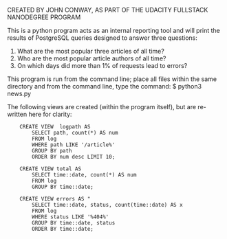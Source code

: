 CREATED BY JOHN CONWAY, AS PART OF THE UDACITY FULLSTACK NANODEGREE PROGRAM

This is a python program acts as an internal reporting tool and will print the results of PostgreSQL queries designed to answer three questions:

1. What are the most popular three articles of all time?
2. Who are the most popular article authors of all time?
3. On which days did more than 1% of requests lead to errors?

This program is run from the command line; place all files within the same directory and from the command line, type the command: 
	$ python3 news.py

The following views are created (within the program itself), but are re-written here for clarity:

		CREATE VIEW  logpath AS
        	SELECT path, count(*) AS num
        	FROM log
        	WHERE path LIKE '/article%'
        	GROUP BY path
        	ORDER BY num desc LIMIT 10;

		CREATE VIEW total AS
        	SELECT time::date, count(*) AS num
        	FROM log
        	GROUP BY time::date;

        CREATE VIEW errors AS "
        	SELECT time::date, status, count(time::date) AS x
        	FROM log
        	WHERE status LIKE '%404%'
        	GROUP BY time::date, status
        	ORDER BY time::date;
